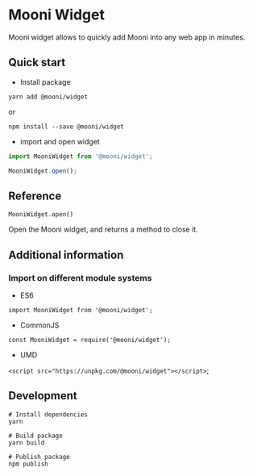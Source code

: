 # Mooni Widget

Mooni widget allows to quickly add Mooni into any web app in minutes.

## Quick start

- Install package

`yarn add @mooni/widget`

or

`npm install --save @mooni/widget`
 
- import and open widget

```js
import MooniWidget from '@mooni/widget';

MooniWidget.open();
```

## Reference

`MooniWidget.open()`

Open the Mooni widget, and returns a method to close it.

## Additional information

### Import on different module systems

- ES6

`import MooniWidget from '@mooni/widget';`

- CommonJS

`const MooniWidget = require('@mooni/widget');`

- UMD

`<script src="https://unpkg.com/@mooni/widget"></script>`;

## Development

```
# Install dependencies
yarn

# Build package
yarn build

# Publish package
npm publish
```
